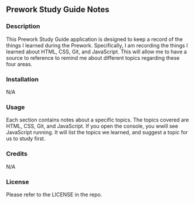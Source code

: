 ## Prework Study Guide Notes

### Description

This Prework Study Guide application is designed to keep a record of the things I learned during the Prework. Specifically, I am recording the things I learned about HTML, CSS, Git, and JavaScript. This will allow me to have a source to reference to remind me about different topics regarding these four areas.

### Installation

N/A

### Usage

Each section contains notes about a specific topics. The topics covered are HTML, CSS, Git, and JavaScript. If you open the console, you wwill see JavaScript running. It will list the topics we learned, and suggest a topic for us to study first.

### Credits

N/A

### License

Please refer to the LICENSE in the repo.